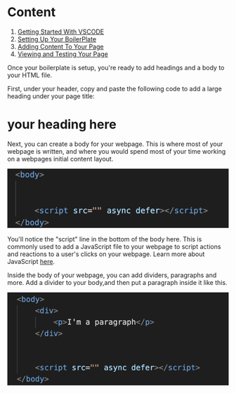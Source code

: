 # Content

1. [Getting Started With VSCODE](GettingStarted.md)
2. [Setting Up Your BoilerPlate](BoilerPlate.md)
3. [Adding Content To Your Page](Content.md)
4. [Viewing and Testing Your Page](Testing.md)

Once your boilerplate is setup, you're ready to add headings and a body to your HTML file. 

First, under your header, copy and paste the following code to add a large heading under your page title: <h1>your heading here</h1>


Next, you can create a body for your webpage.  This is where most of your webpage is written, and where you would spend most of your time working on a webpages initial content layout. 

![body](img3.png)

You'll notice the "script" line in the bottom of the body here.  This is commonly used to add a JavaScript file to your webpage to script actions and reactions to a user's clicks on your webpage.  Learn more about JavaScript [here](https://www.w3schools.com/js/js_intro.asp).

Inside the body of your webpage, you can add dividers, paragraphs and more.  Add a divider to your body,and then put a paragraph inside it like this.

![div and paragraph](img4.png)


